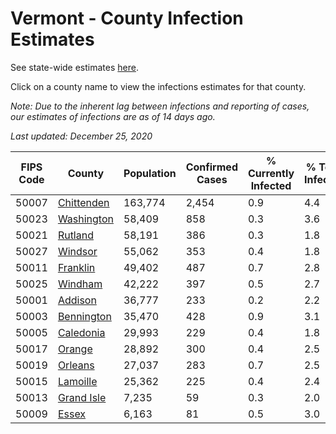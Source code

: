 # Vermont - County Infection Estimates

See state-wide estimates [here](/infections/us-vt).

Click on a county name to view the infections estimates for that county.

*Note: Due to the inherent lag between infections and reporting of cases, our estimates of infections are as of 14 days ago.*

*Last updated: December 25, 2020*

|   FIPS Code |                   County |   Population |   Confirmed Cases |   % Currently Infected |   % Total Infected |
|-------------|--------------------------|--------------|-------------------|------------------------|--------------------|
|       50007 | [Chittenden](chittenden) |      163,774 |             2,454 |                    0.9 |                4.4 |
|       50023 | [Washington](washington) |       58,409 |               858 |                    0.3 |                3.6 |
|       50021 |       [Rutland](rutland) |       58,191 |               386 |                    0.3 |                1.8 |
|       50027 |       [Windsor](windsor) |       55,062 |               353 |                    0.4 |                1.8 |
|       50011 |     [Franklin](franklin) |       49,402 |               487 |                    0.7 |                2.8 |
|       50025 |       [Windham](windham) |       42,222 |               397 |                    0.5 |                2.7 |
|       50001 |       [Addison](addison) |       36,777 |               233 |                    0.2 |                2.2 |
|       50003 | [Bennington](bennington) |       35,470 |               428 |                    0.9 |                3.1 |
|       50005 |   [Caledonia](caledonia) |       29,993 |               229 |                    0.4 |                1.8 |
|       50017 |         [Orange](orange) |       28,892 |               300 |                    0.4 |                2.5 |
|       50019 |       [Orleans](orleans) |       27,037 |               283 |                    0.7 |                2.5 |
|       50015 |     [Lamoille](lamoille) |       25,362 |               225 |                    0.4 |                2.4 |
|       50013 | [Grand Isle](grand-isle) |        7,235 |                59 |                    0.3 |                2.0 |
|       50009 |           [Essex](essex) |        6,163 |                81 |                    0.5 |                3.0 |